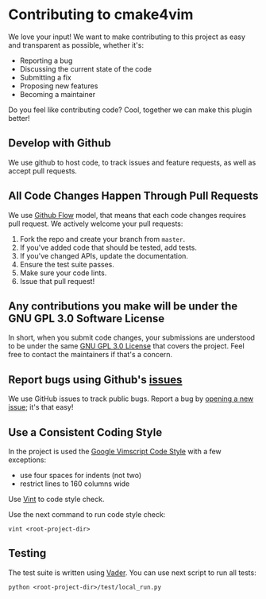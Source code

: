 # Contributing to cmake4vim

We love your input! We want to make contributing to this project as easy and transparent as possible, whether it's:

- Reporting a bug
- Discussing the current state of the code
- Submitting a fix
- Proposing new features
- Becoming a maintainer

Do you feel like contributing code? Cool, together we can make this plugin better!

## Develop with Github

We use github to host code, to track issues and feature requests, as well as accept pull requests.

## All Code Changes Happen Through Pull Requests

We use [Github Flow](https://guides.github.com/introduction/flow/index.html) model, that means that each code changes requires pull request.
We actively welcome your pull requests:

1. Fork the repo and create your branch from `master`.
2. If you've added code that should be tested, add tests.
3. If you've changed APIs, update the documentation.
4. Ensure the test suite passes.
5. Make sure your code lints.
6. Issue that pull request!

## Any contributions you make will be under the GNU GPL 3.0 Software License

In short, when you submit code changes, your submissions are understood to be under the same [GNU GPL 3.0 License](LICENSE) that covers the project.
Feel free to contact the maintainers if that's a concern.

## Report bugs using Github's [issues](https://github.com/ilyachur/cmake4vim/issues)

We use GitHub issues to track public bugs. Report a bug by [opening a new issue](https://github.com/ilyachur/cmake4vim/issues/new); it's that easy!

## Use a Consistent Coding Style

In the project is used the [Google Vimscript Code Style](https://google.github.io/styleguide/vimscriptguide.xml) with a few exceptions:
- use four spaces for indents (not two)
- restrict lines to 160 columns wide

Use [Vint](https://github.com/Vimjas/vint) to code style check.

Use the next command to run code style check:
```
vint <root-project-dir>
```

## Testing

The test suite is written using [Vader](https://github.com/junegunn/vader.vim). You can use next script to run all tests:
```
python <root-project-dir>/test/local_run.py
```

